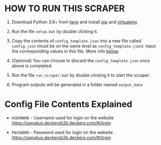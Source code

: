 # HOW TO RUN THIS SCRAPER

1. Download Python 3.6+ from [here](https://www.python.org/downloads/) and install [pip](https://www.geeksforgeeks.org/how-to-install-pip-on-windows/) and [virtualenv](https://www.freecodecamp.org/news/how-to-setup-virtual-environments-in-python/).

2. Run the file `setup.bat` by double clicking it.

3. Copy the contents of `config_template.json` into a new file called `config.json` (must be on the same level as `config_template.json`). Input the corresponding values in this file. More info [below](#config-file-settings-explained).

4. (Optional) You can choose to discard the `config_template.json` once above is completed.

5. Run the file `run_scraper.bat` by double clicking it to start the scraper.

6. Program outputs will be generated in a folder named `output_data`

# Config File Contents Explained

- `USERNAME` - Username used for login on the website https://sanukus.deckersb2b.deckers.com/#/login

- `PASSWORD` - Password used for login on the website https://sanukus.deckersb2b.deckers.com/#/login
